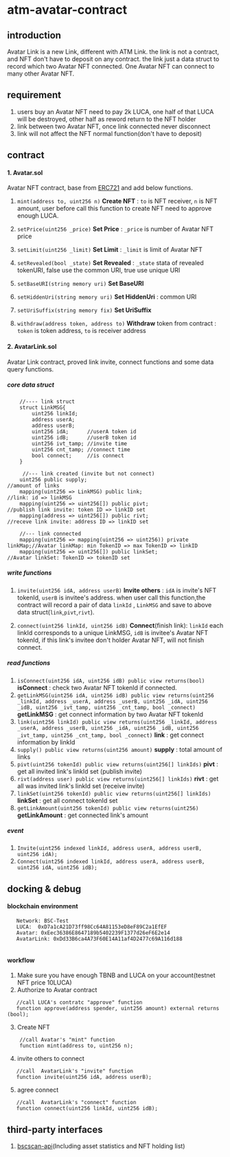 # **atm-avatar-contract**

## introduction

Avatar Link is a new Link, different with ATM Link. the link is not a contract, and NFT don't have to deposit on
any contract. the link just a data struct to record which two Avatar NFT connected.  One Avatar NFT can connect to many
other Avatar NFT.  



## requirement 

1. users buy an Avatar NFT need to pay 2k LUCA, one half of that LUCA will be destroyed, other half as reword return to the NFT holder
2. link between two Avatar NFT, once link connected never disconnect
3. link will not affect the NFT normal function(don't have to deposit)

## contract 

#### 1. Avatar.sol 
Avatar NFT contract, base from [ERC721](https://docs.openzeppelin.com/contracts/4.x/api/token/erc721#IERC721) and add below functions.

1. `mint(address to, uint256 n)` **Create NFT** : `to` is NFT receiver, `n` is NFT amount, user before call this function to create NFT need to approve enough LUCA.

2. `setPrice(uint256 _price)` **Set Price** : `_price` is number of Avatar NFT price

3. `setLimit(uint256 _limit)` **Set Limit** :  `_limit` is limit of Avatar NFT 

4. `setRevealed(bool _state)` **Set Revealed** : `_state` stata of revealed tokenURI, false use the common URI, true use unique URI

5. `setBaseURI(string memory uri)` **Set BaseURI**

6. `setHiddenUri(string memory uri)` **Set HiddenUri** : common URI

7. `setUriSuffix(string memory fix)` **Set UriSuffix**

8. `withdraw(address token, address to)` **Withdraw** token from contract : `token` is token address, `to` is receiver address


#### 2. AvatarLink.sol
Avatar Link contract, proved link invite, connect functions and some data query functions.

##### core data struct 
        //---- link struct
        struct LinkMSG{
            uint256 linkId;
            address userA;
            address userB;
            uint256 idA;      //userA token id
            uint256 idB;      //userB token id
            uint256 ivt_tamp; //invite time
            uint256 cnt_tamp; //connect time
            bool connect;     //is connect
        }

         //--- link created (invite but not connect)
        uint256 public supply;                                          //amount of links
        mapping(uint256 => LinkMSG) public link;                        //link: id => linkMSG
        mapping(uint256 => uint256[]) public pivt;                      //publish link invite: token ID => linkID set 
        mapping(address => uint256[]) public rivt;                      //receve link invite: address ID => linkID set 
    
        //--- link connected 
        mapping(uint256 => mapping(uint256 => uint256)) private linkMap;//Avatar linkMap: min TokenID => max TokenID => linkID
        mapping(uint256 => uint256[]) public linkSet;                   //Avatar linkSet: TokenID => tokenID set



##### write functions

1. `invite(uint256 idA, address userB)`  **Invite others** : `idA` is invite's NFT tokenId, `userB` is invitee's address.
when user call this function,the contract will record a pair of data `linkId` , `LinkMSG` and save to above data struct(`link`,`pivt`,`rivt`). 

2. `connect(uint256 linkId, uint256 idB)` **Connect**(finish link): `linkId` each linkId corresponds to a unique LinkMSG, 
`idB` is invitee's Avatar NFT tokenId, if this link's invitee don't holder Avatar NFT, will not finish connect.

##### read functions 
1. `isConnect(uint256 idA, uint256 idB) public view returns(bool)` **isConnect** : check two Avatar NFT tokenId if connected.
2. `getLinkMSG(uint256 idA, uint256 idB) public view returns(uint256 _linkId, address _userA, address _userB, uint256 _idA, uint256 _idB, uint256 _ivt_tamp, uint256 _cnt_tamp, bool _connect)` **getLinkMSG** : get connect information by two Avatar NFT tokenId
3. `link(uint256 linkId) public view returns(uint256 _linkId, address _userA, address _userB, uint256 _idA, uint256 _idB, uint256 _ivt_tamp, uint256 _cnt_tamp, bool _connect)` **link** : get connect information by linkId
4. `supply() public view returns(uint256 amount)` **supply** : total amount of links
5. `pivt(uint256 tokenId) public view returns(uint256[] linkIds)` **pivt** : get all invited link's linkId set (publish invite)
6. `rivt(address user) public view returns(uint256[] linkIds)` **rivt** : get all was invited link's linkId set (receive invite)
7. `linkSet(uint256 tokenId) public view returns(uint256[] linkIds)` **linkSet** : get all connect tokenId set
8. `getLinkAmount(uint256 tokenId) public view returns(uint256)` **getLinkAmount** : get connected link's amount

##### event
1. `Invite(uint256 indexed linkId, address userA, address userB, uint256 idA);`
2. `Connect(uint256 indexed linkId, address userA, address userB, uint256 idA, uint256 idB);`

## docking & debug

#### blockchain environment

```azure
   Network: BSC-Test
   LUCA:  0xD7a1cA21D73ff98Cc64A81153eD8eF89C2a1EfEF
   Avatar: 0xEec36386E8647189b5402239F1377d26eF6E2e14
   AvatarLink: 0xDd33B6ca4A73F60E14A11af4D2477c69A116d188
        
```

#### workflow
1. Make sure you have enough TBNB and LUCA on your account(testnet NFT price 10LUCA)
2. Authorize to Avatar contract 
```azure
   //call LUCA's contratc "approve" function
   function approve(address spender, uint256 amount) external returns (bool);
```

3. Create NFT
```azure
    //call Avatar's "mint" function
    function mint(address to, uint256 n);
```

4. invite others to connect 
```azure
   //call  AvatarLink's "invite" function
   function invite(uint256 idA, address userB);
```

5. agree connect 
```azure
   //call  AvatarLink's "connect" function
   function connect(uint256 linkId, uint256 idB);
```

## third-party interfaces
1. [bscscan-api](https://docs.bscscan.com/)(Including asset statistics and NFT holding list)
